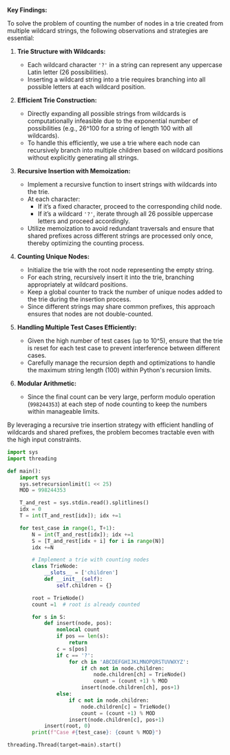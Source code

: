 **Key Findings:**

To solve the problem of counting the number of nodes in a trie created from multiple wildcard strings, the following observations and strategies are essential:

1. **Trie Structure with Wildcards:**
   - Each wildcard character `'?'` in a string can represent any uppercase Latin letter (26 possibilities).
   - Inserting a wildcard string into a trie requires branching into all possible letters at each wildcard position.

2. **Efficient Trie Construction:**
   - Directly expanding all possible strings from wildcards is computationally infeasible due to the exponential number of possibilities (e.g., 26^100 for a string of length 100 with all wildcards).
   - To handle this efficiently, we use a trie where each node can recursively branch into multiple children based on wildcard positions without explicitly generating all strings.

3. **Recursive Insertion with Memoization:**
   - Implement a recursive function to insert strings with wildcards into the trie.
   - At each character:
     - If it’s a fixed character, proceed to the corresponding child node.
     - If it’s a wildcard `'?'`, iterate through all 26 possible uppercase letters and proceed accordingly.
   - Utilize memoization to avoid redundant traversals and ensure that shared prefixes across different strings are processed only once, thereby optimizing the counting process.

4. **Counting Unique Nodes:**
   - Initialize the trie with the root node representing the empty string.
   - For each string, recursively insert it into the trie, branching appropriately at wildcard positions.
   - Keep a global counter to track the number of unique nodes added to the trie during the insertion process.
   - Since different strings may share common prefixes, this approach ensures that nodes are not double-counted.

5. **Handling Multiple Test Cases Efficiently:**
   - Given the high number of test cases (up to 10^5), ensure that the trie is reset for each test case to prevent interference between different cases.
   - Carefully manage the recursion depth and optimizations to handle the maximum string length (100) within Python's recursion limits.

6. **Modular Arithmetic:**
   - Since the final count can be very large, perform modulo operation (`998244353`) at each step of node counting to keep the numbers within manageable limits.

By leveraging a recursive trie insertion strategy with efficient handling of wildcards and shared prefixes, the problem becomes tractable even with the high input constraints.

```python
import sys
import threading

def main():
    import sys
    sys.setrecursionlimit(1 << 25)
    MOD = 998244353

    T_and_rest = sys.stdin.read().splitlines()
    idx = 0
    T = int(T_and_rest[idx]); idx +=1

    for test_case in range(1, T+1):
        N = int(T_and_rest[idx]); idx +=1
        S = [T_and_rest[idx + i] for i in range(N)]
        idx +=N

        # Implement a trie with counting nodes
        class TrieNode:
            __slots__ = ['children']
            def __init__(self):
                self.children = {}

        root = TrieNode()
        count =1  # root is already counted

        for s in S:
            def insert(node, pos):
                nonlocal count
                if pos == len(s):
                    return
                c = s[pos]
                if c == '?':
                    for ch in 'ABCDEFGHIJKLMNOPQRSTUVWXYZ':
                        if ch not in node.children:
                            node.children[ch] = TrieNode()
                            count = (count +1) % MOD
                        insert(node.children[ch], pos+1)
                else:
                    if c not in node.children:
                        node.children[c] = TrieNode()
                        count = (count +1) % MOD
                    insert(node.children[c], pos+1)
            insert(root, 0)
        print(f"Case #{test_case}: {count % MOD}")

threading.Thread(target=main).start()
```